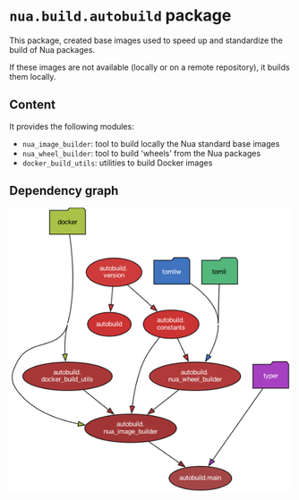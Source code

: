 # `nua.build.autobuild` package

This package, created base images used to speed up and standardize the build of Nua packages.

If these images are not available (locally or on a remote repository), it builds them locally.

## Content

It provides the following modules:

-   `nua_image_builder`: tool to build locally the Nua standard base images
-   `nua_wheel_builder`: tool to build 'wheels' from the Nua packages
-   `docker_build_utils`: utilities to build Docker images


## Dependency graph

![Dependency graph](./dependency-graph.png)
